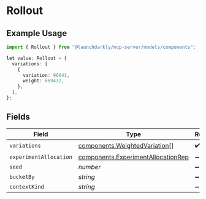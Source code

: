 # Rollout

## Example Usage

```typescript
import { Rollout } from "@launchdarkly/mcp-server/models/components";

let value: Rollout = {
  variations: [
    {
      variation: 96641,
      weight: 669432,
    },
  ],
};
```

## Fields

| Field                                                                                    | Type                                                                                     | Required                                                                                 | Description                                                                              |
| ---------------------------------------------------------------------------------------- | ---------------------------------------------------------------------------------------- | ---------------------------------------------------------------------------------------- | ---------------------------------------------------------------------------------------- |
| `variations`                                                                             | [components.WeightedVariation](../../models/components/weightedvariation.md)[]           | :heavy_check_mark:                                                                       | N/A                                                                                      |
| `experimentAllocation`                                                                   | [components.ExperimentAllocationRep](../../models/components/experimentallocationrep.md) | :heavy_minus_sign:                                                                       | N/A                                                                                      |
| `seed`                                                                                   | *number*                                                                                 | :heavy_minus_sign:                                                                       | N/A                                                                                      |
| `bucketBy`                                                                               | *string*                                                                                 | :heavy_minus_sign:                                                                       | N/A                                                                                      |
| `contextKind`                                                                            | *string*                                                                                 | :heavy_minus_sign:                                                                       | N/A                                                                                      |